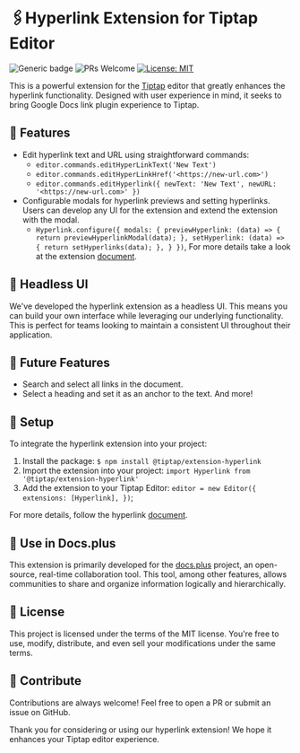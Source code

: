 # 🖇️Hyperlink Extension for Tiptap Editor

![Generic badge](https://img.shields.io/badge/version-1.0.0-green.svg)
![PRs Welcome](https://img.shields.io/badge/PRs-welcome-green.svg)
[![License: MIT](https://img.shields.io/badge/License-MIT-yellow.svg)](https://opensource.org/licenses/MIT)

This is a powerful extension for the [Tiptap](https://tiptap.dev/) editor that greatly enhances the hyperlink functionality. Designed with user experience in mind, it seeks to bring Google Docs link plugin experience to Tiptap.

## 🚀 Features

- Edit hyperlink text and URL using straightforward commands:
  - `editor.commands.editHyperLinkText('New Text')`
  - `editor.commands.editHyperLinkHref('<https://new-url.com>')`
  - `editor.commands.editHyperlink({ newText: 'New Text', newURL: '<https://new-url.com>' })`
- Configurable modals for hyperlink previews and setting hyperlinks. Users can develop any UI for the extension and extend the extension with the modal.
  - `Hyperlink.configure({ modals: { previewHyperlink: (data) => { return previewHyperlinkModal(data); }, setHyperlink: (data) => { return setHyperlinks(data); }, } })`, For more details take a look at the extension [document](https://github.com/HMarzban/extension-hyperlink/tree/main/packages/extension-hyperlink).

## 🎨 Headless UI

We've developed the hyperlink extension as a headless UI. This means you can build your own interface while leveraging our underlying functionality. This is perfect for teams looking to maintain a consistent UI throughout their application.

## 📝 Future Features

- Search and select all links in the document.
- Select a heading and set it as an anchor to the text.
And more!

## 🔧 Setup

To integrate the hyperlink extension into your project:

1. Install the package: `$ npm install @tiptap/extension-hyperlink`
2. Import the extension into your project: `import Hyperlink from '@tiptap/extension-hyperlink'`
3. Add the extension to your Tiptap Editor: `editor = new Editor({ extensions: [Hyperlink], })`;

For more details, follow the hyperlink [document](https://github.com/HMarzban/extension-hyperlink/tree/main/packages/extension-hyperlink).

## 💼 Use in Docs.plus

This extension is primarily developed for the [docs.plus](http://github.com/docs-plus/docs.plus) project, an open-source, real-time collaboration tool. This tool, among other features, allows communities to share and organize information logically and hierarchically.

## 📜 License

This project is licensed under the terms of the MIT license. You're free to use, modify, distribute, and even sell your modifications under the same terms.

## 🤝 Contribute

Contributions are always welcome! Feel free to open a PR or submit an issue on GitHub.

Thank you for considering or using our hyperlink extension! We hope it enhances your Tiptap editor experience.
